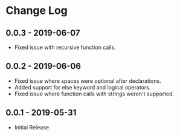 # Change Log

## 0.0.3 - 2019-06-07
- Fixed issue with recursive function calls.

## 0.0.2 - 2019-06-06
- Fixed issue where spaces were optional after declarations.
- Added support for else keyword and logical operators.
- Fixed issue where function calls with strings weren't supported.

## 0.0.1 - 2019-05-31
- Initial Release